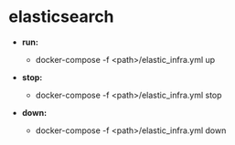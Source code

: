 # elasticsearch


- **run:**
  - docker-compose -f <path\>/elastic_infra.yml up

- **stop:**
   - docker-compose -f <path\>/elastic_infra.yml stop

- **down:**
    - docker-compose -f <path\>/elastic_infra.yml down
